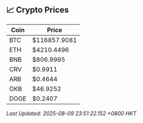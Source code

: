 ## 📈 Crypto Prices

| Coin | Price |
| ---- | ----- |
| BTC | $116857.9081 |
| ETH | $4210.4496 |
| BNB | $806.9995 |
| CRV | $0.9911 |
| ARB | $0.4644 |
| OKB | $46.9252 |
| DOGE | $0.2407 |

_Last Updated: 2025-08-09 23:51:22.152 +0800 HKT_